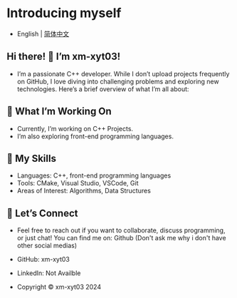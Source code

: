 # Introducing myself

* English | [简体中文](README-CN.md)

## Hi there! 👋 I’m xm-xyt03!
* I’m a passionate C++ developer. While I don’t upload projects frequently on GitHub, I love diving into challenging problems and exploring new technologies. Here’s a brief overview of what I’m all about:

## 🔭 What I’m Working On
* Currently, I’m working on C++ Projects.
* I’m also exploring front-end programming languages.
## 🌱 My Skills
* Languages: C++, front-end programming languages
* Tools: CMake, Visual Studio, VSCode, Git
* Areas of Interest: Algorithms, Data Structures
## 💬 Let’s Connect
* Feel free to reach out if you want to collaborate, discuss programming, or just chat! You can find me on: Github (Don't ask me why i don't have other social medias)

* GitHub: xm-xyt03
* LinkedIn: Not Availble

* Copyright © xm-xyt03 2024

